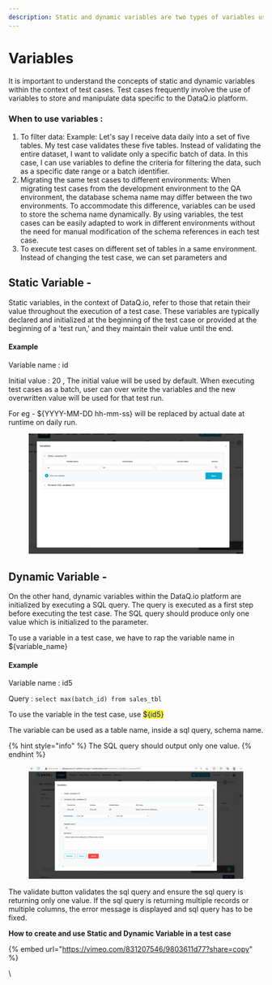 ```yaml
---
description: Static and dynamic variables are two types of variables used in test cases.
---
```


# Variables

It is important to understand the concepts of static and dynamic variables within the context of test cases. Test cases frequently involve the use of variables to store and manipulate data specific to the DataQ.io platform.



### When to use variables :

1. To filter data: Example: Let's say I receive data daily into a set of five tables. My test case validates these five tables. Instead of validating the entire dataset, I want to validate only a specific batch of data. In this case, I can use variables to define the criteria for filtering the data, such as a specific date range or a batch identifier.
2. Migrating the same test cases to different environments: When migrating test cases from the development environment to the QA environment, the database schema name may differ between the two environments. To accommodate this difference, variables can be used to store the schema name dynamically. By using variables, the test cases can be easily adapted to work in different environments without the need for manual modification of the schema references in each test case.
3. To execute test cases on different set of tables in a same environment. Instead of changing the test case, we can set parameters and



## Static Variable -&#x20;

Static variables, in the context of DataQ.io, refer to those that retain their value throughout the execution of a test case. These variables are typically declared and initialized at the beginning of the test case or provided at the beginning of a 'test run,' and they maintain their value until the end.

#### Example

Variable name : id

Initial value : 20  ,  The initial value will be used by default. When executing test cases as a batch, user can over write the variables and the new overwritten value will be used for that test run.

For eg - ${YYYY-MM-DD hh-mm-ss} will be replaced by actual date at runtime on daily run.

<figure><img src="../../../.gitbook/assets/image (82).png" alt=""><figcaption></figcaption></figure>

## **Dynamic Variable** -&#x20;

On the other hand, dynamic variables within the DataQ.io platform are initialized by executing a SQL query. The query is executed as a first step before executing the test case. The SQL query should produce only one value which is initialized to the parameter.&#x20;

To use a variable in a test case, we have to rap the variable name in ${variable\_name}

#### Example

Variable name : id5

Query : `select max(batch_id) from sales_tbl`

To use the variable in the test case, use <mark style="color:blue;">${id5}</mark>

The variable can be used as a table name, inside a sql query, schema name.&#x20;

{% hint style="info" %}
The SQL query should output only one value.
{% endhint %}

<figure><img src="../../../.gitbook/assets/image (73).png" alt=""><figcaption></figcaption></figure>

The validate button validates the sql query and ensure the sql query is returning only one value. If the sql query is returning multiple records or multiple columns, the error message is displayed and sql query has to be fixed.



**How to create and use Static and Dynamic Variable in a test case**



{% embed url="https://vimeo.com/831207546/9803611d77?share=copy" %}



\
